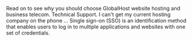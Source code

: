 Read on to see why you should choose GlobalHost website hosting and business telecom. Technical Support. I can't get my current hosting company on the phone ...
Single sign-on (SSO) is an identification method that enables users to log in to multiple applications and websites with one set of credentials.
